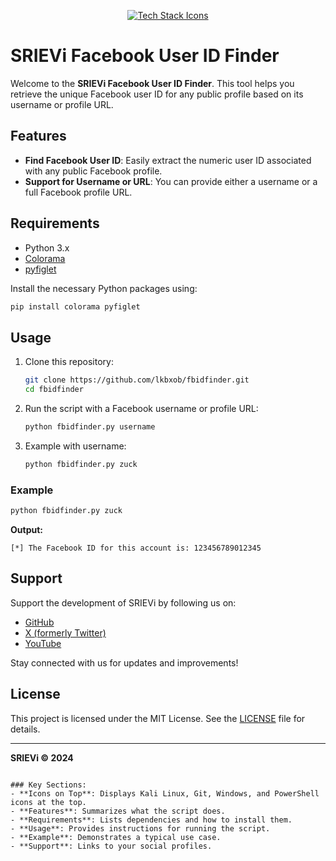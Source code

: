 
<p align="center">
    <a href="#">
        <img src="https://skillicons.dev/icons?i=git,kali,windows,powershell" alt="Tech Stack Icons" />
    </a>
</p>

# SRIEVi Facebook User ID Finder


Welcome to the **SRIEVi Facebook User ID Finder**. This tool helps you retrieve the unique Facebook user ID for any public profile based on its username or profile URL.

## Features
- **Find Facebook User ID**: Easily extract the numeric user ID associated with any public Facebook profile.
- **Support for Username or URL**: You can provide either a username or a full Facebook profile URL.
  
## Requirements
- Python 3.x
- [Colorama](https://pypi.org/project/colorama/)
- [pyfiglet](https://pypi.org/project/pyfiglet/)

Install the necessary Python packages using:
```bash
pip install colorama pyfiglet
```

## Usage

1. Clone this repository:
    ```bash
    git clone https://github.com/lkbxob/fbidfinder.git
    cd fbidfinder
    ```

2. Run the script with a Facebook username or profile URL:
    ```bash
    python fbidfinder.py username
    ```

3. Example with username:
    ```bash
    python fbidfinder.py zuck
    ```

### Example
```bash
python fbidfinder.py zuck
```
**Output:**
```
[*] The Facebook ID for this account is: 123456789012345
```

## Support

Support the development of SRIEVi by following us on:
- [GitHub](https://github.com/lkbxob)
- [X (formerly Twitter)](https://x.com/eirsvi)
- [YouTube](https://youtube.com/@eirsvi)

Stay connected with us for updates and improvements!

## License
This project is licensed under the MIT License. See the [LICENSE](LICENSE) file for details.

---
**SRIEVi © 2024**
```

### Key Sections:
- **Icons on Top**: Displays Kali Linux, Git, Windows, and PowerShell icons at the top.
- **Features**: Summarizes what the script does.
- **Requirements**: Lists dependencies and how to install them.
- **Usage**: Provides instructions for running the script.
- **Example**: Demonstrates a typical use case.
- **Support**: Links to your social profiles.
